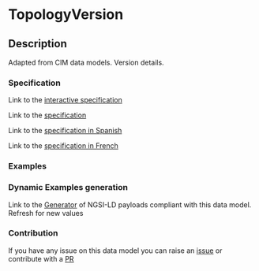 # TopologyVersion

## Description 

Adapted from CIM data models. Version details.
### Specification

Link to the [interactive specification](https://swagger.lab.fiware.org/?url=https://smart-data-models.github.io/dataModel.EnergyCIM/TopologyVersion/swagger.yaml)

Link to the [specification](https://smart-data-models.github.io/dataModel.EnergyCIM/TopologyVersion/doc/spec.md)

Link to the [specification in Spanish](https://smart-data-models.github.io/dataModel.EnergyCIM/TopologyVersion/doc/spec_ES.md)

Link to the [specification in French](https://smart-data-models.github.io/dataModel.EnergyCIM/TopologyVersion/doc/spec_FR.md)
### Examples
### Dynamic Examples generation

Link to the [Generator](https://smartdatamodels.org/extra/ngsi-ld_generator_v0.91.php?schemaUrl=https://raw.githubusercontent.com/smart-data-models/dataModel.EnergyCIM/master/TopologyVersion/schema.json&email=info@smartdatamodels.org) of NGSI-LD payloads compliant with this data model. Refresh for new values
### Contribution

 If you have any issue on this data model you can raise an [issue](https://github.com/smart-data-models/dataModel.EnergyCIM/issues)  or contribute with a [PR](https://github.com/smart-data-models/dataModel.EnergyCIM/pulls)